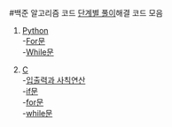 #백준 알고리즘 코드
[단계별 풀이](https://www.acmicpc.net/step)해결 코드 모음

1. [Python](https://github.com/sgyeong97/Baekjoon/tree/master/Python)   
-[For문](https://github.com/sgyeong97/Baekjoon/tree/master/Python/for)   
-[While문](https://github.com/sgyeong97/Baekjoon/tree/master/Python/while)   

2. [C](https://github.com/sgyeong97/Baekjoon/tree/master/C)   
-[입출력과 사칙연산](https://github.com/sgyeong97/Baekjoon/tree/master/C/%EC%9E%85%EC%B6%9C%EB%A0%A5%EA%B3%BC%EC%82%AC%EC%B9%99%EC%97%B0%EC%82%B0)   
-[if문](https://github.com/sgyeong97/Baekjoon/tree/master/C/if%EB%AC%B8)   
-[for문](https://github.com/sgyeong97/Baekjoon/tree/master/C/for)   
-[while문](https://github.com/sgyeong97/Baekjoon/tree/master/C/while%EB%AC%B8)   
